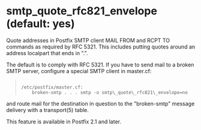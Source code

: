 # smtp_quote_rfc821_envelope (default: yes)

Quote addresses in Postfix SMTP client MAIL FROM and RCPT TO commands
as required
by RFC 5321. This includes putting quotes around an address localpart
that ends in ".".




The default is to comply with RFC 5321. If you have to send mail to
a broken SMTP server, configure a special SMTP client in master.cf:




> 
> 
> ```
> 
> /etc/postfix/master.cf:
>     broken-smtp . . . smtp -o smtp\_quote\_rfc821\_envelope=no
> 
> ```
> 
> 



and route mail for the destination in question to the "broken-smtp"
message delivery with a transport(5) table.




This feature is available in Postfix 2.1 and later.



